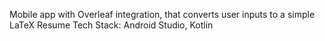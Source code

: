 Mobile app with Overleaf integration, that converts user inputs to a simple LaTeX Resume
Tech Stack: Android Studio, Kotlin
